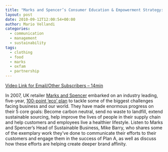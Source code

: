 ```yaml
---
title: "Marks and Spencer’s Consumer Education & Empowerment Strategy: Mike Barry"
layout: post
date: 2010-09-12T12:00:54+00:00
author: Mario Vellandi
categories:
  - communication
  - management
  - sustainability
tags:
  - clothing
  - food
  - marks
  - oxfam
  - partnership
---
```

[Video Link for Email/Other Subscribers &#8211; 14min](http://vimeo.com/14815364)

In 2007, UK retailer [Marks and Spencer](http://www.marksandspencer.com/) embarked on an industry leading, five-year, [100-point &#8216;eco&#8217; plan](http://plana.marksandspencer.com/) to tackle some of the biggest challenges facing business and our world. They have made enormous progress on their 5 core goals: Become carbon neutral, send no waste to landfill, extend sustainable sourcing, help improve the lives of people in their supply chain and help customers and employees live a healthier lifestyle. Listen to Marks and Spencer&#8217;s Head of Sustainable Business, Mike Barry, who shares some of the exemplary work they’ve done to communicate their efforts to their customers and engage them in the success of Plan A, as well as discuss how these efforts are helping create deeper brand affinity.
